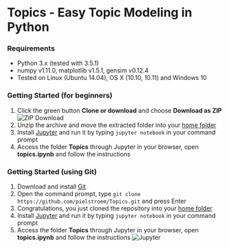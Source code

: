 # Topics - Easy Topic Modeling in Python #

### Requirements
- Python 3.x (tested with 3.5.1)
- numpy v1.11.0, matplotlib v1.5.1, gensim v0.12.4
- Tested on Linux (Ubuntu 14.04), OS X (10.10, 10.11) and Windows 10

### Getting Started (for beginners)
1. Click the green button **Clone or download** and choose **Download as ZIP**
![ZIP Download](https://raw.githubusercontent.com/severinsimmler/stuff/master/beginners.png)
2. Unzip the archive and move the extracted folder into your [home folder](https://en.wikipedia.org/wiki/Home_directory)
3. Install [Jupyter](http://jupyter.readthedocs.io/en/latest/install.html) and run it by typing `jupyter notebook` in your command prompt
4. Access the folder **Topics** through Jupyter in your browser, open **topics.ipynb** and follow the instructions

### Getting Started (using Git)
1. Download and install [Git](https://git-scm.com/book/en/v2/Getting-Started-Installing-Git)
2. Open the command prompt, type `git clone https://github.com/pielstroem/Topics.git` and press Enter
3. Congratulations, you just cloned the repository into your [home folder](https://en.wikipedia.org/wiki/Home_directory)
4. Install [Jupyter](http://jupyter.readthedocs.io/en/latest/install.html) and run it by typing `jupyter notebook` in your command prompt
5. Access the folder **Topics** through Jupyter in your browser, open **topics.ipynb** and follow the instructions
![Jupyter](https://raw.githubusercontent.com/severinsimmler/stuff/master/jupyter.png)

